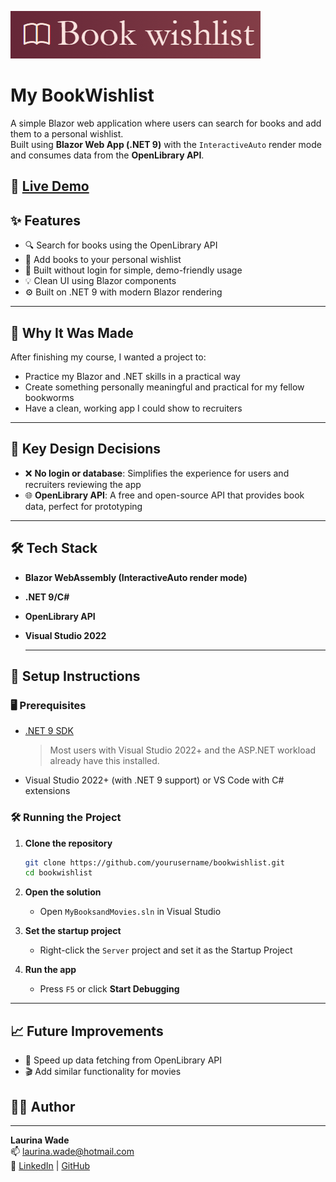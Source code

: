 
![BookWishlist Logo](./assets/logo.png)

# My BookWishlist

A simple Blazor web application where users can search for books and add them to a personal wishlist.  
Built using **Blazor Web App (.NET 9)** with the `InteractiveAuto` render mode and consumes data from the **OpenLibrary API**.

🔗 [Live Demo](https://mybookwishlist-ihfl.onrender.com)
---

## ✨ Features

- 🔍 Search for books using the OpenLibrary API
- 📝 Add books to your personal wishlist
- 🧠 Built without login for simple, demo-friendly usage
- 💡 Clean UI using Blazor components
- ⚙️ Built on .NET 9 with modern Blazor rendering

---

## 🎯 Why It Was Made

After finishing my course, I wanted a project to:

- Practice my Blazor and .NET skills in a practical way
- Create something personally meaningful and practical for my fellow bookworms
- Have a clean, working app I could show to recruiters

---

## 🧠 Key Design Decisions

- ❌ **No login or database**: Simplifies the experience for users and recruiters reviewing the app
- 🌐 **OpenLibrary API**: A free and open-source API that provides book data, perfect for prototyping


---
## 🛠️ Tech Stack

* **Blazor WebAssembly (InteractiveAuto render mode)**
* **.NET 9/C#**
* **OpenLibrary API**
* **Visual Studio 2022**

  ---
## 🔧 Setup Instructions

### 🖥️ Prerequisites

- [.NET 9 SDK](https://dotnet.microsoft.com/en-us/download/dotnet/9.0)  
  > Most users with Visual Studio 2022+ and the ASP.NET workload already have this installed.
- Visual Studio 2022+ (with .NET 9 support) or VS Code with C# extensions

### 🛠️ Running the Project

1. **Clone the repository**
   ```bash
   git clone https://github.com/yourusername/bookwishlist.git
   cd bookwishlist
   ```

2. **Open the solution**

   * Open `MyBooksandMovies.sln` in Visual Studio

3. **Set the startup project**

   * Right-click the `Server` project and set it as the Startup Project

4. **Run the app**

   * Press `F5` or click **Start Debugging**
     
---

## 📈 Future Improvements

* 🔄 Speed up data fetching from OpenLibrary API
* 🎬 Add similar functionality for movies 
## 🧙‍♂️ Author
---
**Laurina Wade**  
📫 [laurina.wade@hotmail.com](mailto:laurina.wade@hotmail.com)  
🔗 [LinkedIn](https://linkedin.com/in/laurina-wade) | [GitHub](https://github.com/laurinaw)



